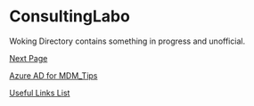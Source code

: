 # ConsultingLabo
Woking Directory contains something in progress and unofficial.

[Next Page](AzureADforMDM_Tips.md)

[Azure AD for MDM_Tips](https://github.com/hiroakimurata/ConsultingLabo/blob/master/AzureADforMDM_Tips.md)

[Useful Links List](https://github.com/hiroakimurata/ConsultingLabo/blob/master/Link.md)
